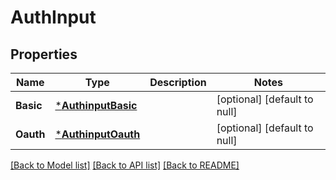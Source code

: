 # AuthInput

## Properties
Name | Type | Description | Notes
------------ | ------------- | ------------- | -------------
**Basic** | [***AuthinputBasic**](authinput_basic.md) |  | [optional] [default to null]
**Oauth** | [***AuthinputOauth**](authinput_oauth.md) |  | [optional] [default to null]

[[Back to Model list]](../README.md#documentation-for-models) [[Back to API list]](../README.md#documentation-for-api-endpoints) [[Back to README]](../README.md)


